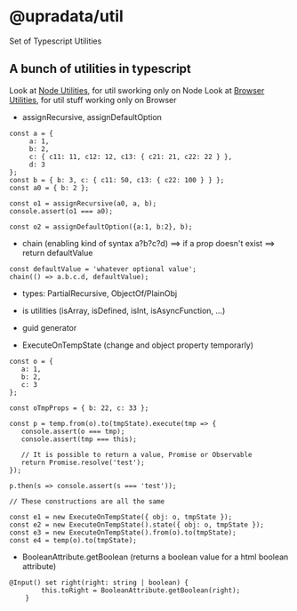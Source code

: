# @upradata/util
Set of Typescript Utilities

## A bunch of utilities in typescript

Look at [Node Utilities](https://www.npmjs.com/package/@upradata/node-util), for util sworking only on Node
Look at [Browser Utilities](https://www.npmjs.com/package/@upradata/browser-util), for util stuff working only on Browser 

- assignRecursive, assignDefaultOption
  
```
const a = {
     a: 1,
     b: 2,
     c: { c11: 11, c12: 12, c13: { c21: 21, c22: 22 } },
     d: 3
};
const b = { b: 3, c: { c11: 50, c13: { c22: 100 } } };
const a0 = { b: 2 };

const o1 = assignRecursive(a0, a, b);
console.assert(o1 === a0);

const o2 = assignDefaultOption({a:1, b:2}, b);
```

- chain (enabling kind of syntax a?b?c?d) ==> if a prop doesn't exist ==> return defaultValue
```
const defaultValue = 'whatever optional value';
chain(() => a.b.c.d, defaultValue);
```

- types: PartialRecursive, ObjectOf/PlainObj
- is utilities (isArray, isDefined, isInt, isAsyncFunction, ...)
- guid generator

- ExecuteOnTempState (change and object property temporarly)
 ```
 const o = {
    a: 1,
    b: 2,
    c: 3
};

const oTmpProps = { b: 22, c: 33 };

const p = temp.from(o).to(tmpState).execute(tmp => {
    console.assert(o === tmp);
    console.assert(tmp === this);

    // It is possible to return a value, Promise or Observable
    return Promise.resolve('test');
});

p.then(s => console.assert(s === 'test'));

// These constructions are all the same

const e1 = new ExecuteOnTempState({ obj: o, tmpState });
const e2 = new ExecuteOnTempState().state({ obj: o, tmpState });
const e3 = new ExecuteOnTempState().from(o).to(tmpState);
const e4 = temp(o).to(tmpState);
```

- BooleanAttribute.getBoolean (returns a boolean value for a html boolean attribute)

```
@Input() set right(right: string | boolean) {
        this.toRight = BooleanAttribute.getBoolean(right);
    }
```
